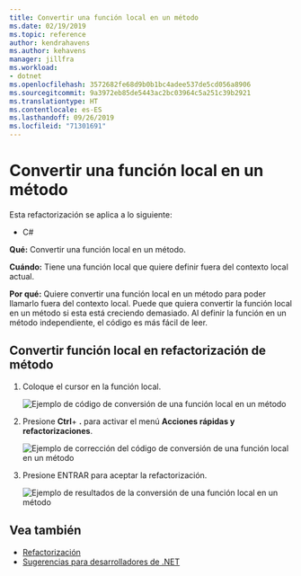 ```yaml
---
title: Convertir una función local en un método
ms.date: 02/19/2019
ms.topic: reference
author: kendrahavens
ms.author: kehavens
manager: jillfra
ms.workload:
- dotnet
ms.openlocfilehash: 3572682fe68d9b0b1bc4adee537de5cd056a8906
ms.sourcegitcommit: 9a3972eb85de5443ac2bc03964c5a251c39b2921
ms.translationtype: HT
ms.contentlocale: es-ES
ms.lasthandoff: 09/26/2019
ms.locfileid: "71301691"
---
```

# <a name="convert-a-local-function-to-a-method"></a>Convertir una función local en un método

Esta refactorización se aplica a lo siguiente:

- C#

**Qué:** Convertir una función local en un método.

**Cuándo:** Tiene una función local que quiere definir fuera del contexto local actual.

**Por qué:** Quiere convertir una función local en un método para poder llamarlo fuera del contexto local. Puede que quiera convertir la función local en un método si esta está creciendo demasiado. Al definir la función en un método independiente, el código es más fácil de leer.

## <a name="convert-local-function-to-method-refactoring"></a>Convertir función local en refactorización de método

1. Coloque el cursor en la función local.

    ![Ejemplo de código de conversión de una función local en un método](media/convert-local-function-to-method.png)

2. Presione **Ctrl**+ **.** para activar el menú **Acciones rápidas y refactorizaciones**.

    ![Ejemplo de corrección del código de conversión de una función local en un método](media/convert-local-function-to-method-codefix.png)

2. Presione ENTRAR para aceptar la refactorización.

    ![Ejemplo de resultados de la conversión de una función local en un método](media/convert-local-function-to-method-result.png)

## <a name="see-also"></a>Vea también

- [Refactorización](../refactoring-in-visual-studio.md)
- [Sugerencias para desarrolladores de .NET](../csharp-developer-productivity.md)
